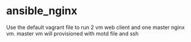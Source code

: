 # ansible_nginx

Use the default vagrant file to run 2 vm web client and one master nginx vm. 
master vm will provisioned with motd file and ssh 
